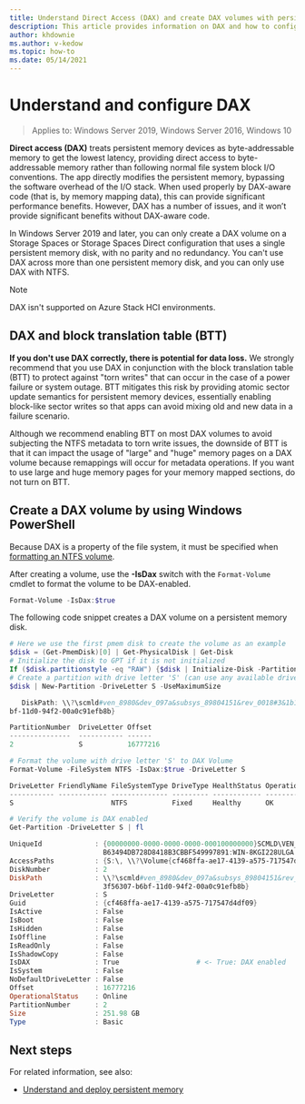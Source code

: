```yaml
---
title: Understand Direct Access (DAX) and create DAX volumes with persistent memory devices
description: This article provides information on DAX and how to configure it with persistent memory modules.
author: khdownie
ms.author: v-kedow
ms.topic: how-to
ms.date: 05/14/2021
---
```


# Understand and configure DAX

> Applies to: Windows Server 2019, Windows Server 2016, Windows 10

**Direct access (DAX)** treats persistent memory devices as byte-addressable memory to get the lowest latency, providing direct access to byte-addressable memory rather than following normal file system block I/O conventions. The app directly modifies the persistent memory, bypassing the software overhead of the I/O stack. When used properly by DAX-aware code (that is, by memory mapping data), this can provide significant performance benefits. However, DAX has a number of issues, and it won’t provide significant benefits without DAX-aware code.

In Windows Server 2019 and later, you can only create a DAX volume on a Storage Spaces or Storage Spaces Direct configuration that uses a single persistent memory disk, with no parity and no redundancy. You can't use DAX across more than one persistent memory disk, and you can only use DAX with NTFS.

> [!NOTE]
> DAX isn't supported on Azure Stack HCI environments.

## DAX and block translation table (BTT)

**If you don't use DAX correctly, there is potential for data loss.** We strongly recommend that you use DAX in conjunction with the block translation table (BTT) to protect against "torn writes" that can occur in the case of a power failure or system outage. BTT mitigates this risk by providing atomic sector update semantics for persistent memory devices, essentially enabling block-like sector writes so that apps can avoid mixing old and new data in a failure scenario.

Although we recommend enabling BTT on most DAX volumes to avoid subjecting the NTFS metadata to torn write issues, the downside of BTT is that it can impact the usage of "large" and "huge" memory pages on a DAX volume because remappings will occur for metadata operations. If you want to use large and huge memory pages for your memory mapped sections, do not turn on BTT.

## Create a DAX volume by using Windows PowerShell

Because DAX is a property of the file system, it must be specified when [formatting an NTFS volume](/powershell/module/storage/Format-Volume?view=windowsserver2019-ps&viewFallbackFrom=win10-ps).

After creating a volume, use the **-IsDax** switch with the `Format-Volume` cmdlet to format the volume to be DAX-enabled.

```PowerShell
Format-Volume -IsDax:$true
```

The following code snippet creates a DAX volume on a persistent memory disk.

```PowerShell
# Here we use the first pmem disk to create the volume as an example
$disk = (Get-PmemDisk)[0] | Get-PhysicalDisk | Get-Disk
# Initialize the disk to GPT if it is not initialized
If ($disk.partitionstyle -eq "RAW") {$disk | Initialize-Disk -PartitionStyle GPT}
# Create a partition with drive letter 'S' (can use any available drive letter)
$disk | New-Partition -DriveLetter S -UseMaximumSize

   DiskPath: \\?\scmld#ven_8980&dev_097a&subsys_89804151&rev_0018#3&1b1819f6&0&03018089fb63494db728d8418b3cbbf549997891#{53f56307-b6
bf-11d0-94f2-00a0c91efb8b}

PartitionNumber  DriveLetter Offset                                               Size Type
---------------  ----------- ------                                               ---- ----
2                S           16777216                                        251.98 GB Basic

# Format the volume with drive letter 'S' to DAX Volume
Format-Volume -FileSystem NTFS -IsDax:$true -DriveLetter S

DriveLetter FriendlyName FileSystemType DriveType HealthStatus OperationalStatus SizeRemaining      Size
----------- ------------ -------------- --------- ------------ ----------------- -------------      ----
S                        NTFS           Fixed     Healthy      OK                    251.91 GB 251.98 GB

# Verify the volume is DAX enabled
Get-Partition -DriveLetter S | fl

UniqueId             : {00000000-0000-0000-0000-000100000000}SCMLD\VEN_8980&DEV_097A&SUBSYS_89804151&REV_0018\3&1B1819F6&0&03018089F
                       B63494DB728D8418B3CBBF549997891:WIN-8KGI228ULGA
AccessPaths          : {S:\, \\?\Volume{cf468ffa-ae17-4139-a575-717547d4df09}\}
DiskNumber           : 2
DiskPath             : \\?\scmld#ven_8980&dev_097a&subsys_89804151&rev_0018#3&1b1819f6&0&03018089fb63494db728d8418b3cbbf549997891#{5
                       3f56307-b6bf-11d0-94f2-00a0c91efb8b}
DriveLetter          : S
Guid                 : {cf468ffa-ae17-4139-a575-717547d4df09}
IsActive             : False
IsBoot               : False
IsHidden             : False
IsOffline            : False
IsReadOnly           : False
IsShadowCopy         : False
IsDAX                : True                   # <- True: DAX enabled
IsSystem             : False
NoDefaultDriveLetter : False
Offset               : 16777216
OperationalStatus    : Online
PartitionNumber      : 2
Size                 : 251.98 GB
Type                 : Basic
```

## Next steps

For related information, see also:

- [Understand and deploy persistent memory](/azure-stack/hci/concepts/deploy-persistent-memory)